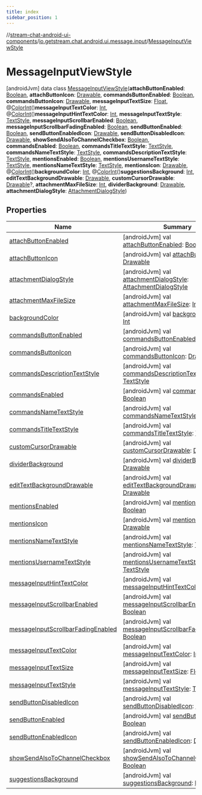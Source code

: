 ```yaml
---
title: index
sidebar_position: 1
---
```

//[stream-chat-android-ui-components](../../../index.md)/[io.getstream.chat.android.ui.message.input](../index.md)/[MessageInputViewStyle](index.md)



# MessageInputViewStyle  
 [androidJvm] data class [MessageInputViewStyle](index.md)(**attachButtonEnabled**: [Boolean](https://kotlinlang.org/api/latest/jvm/stdlib/kotlin/-boolean/index.html), **attachButtonIcon**: [Drawable](https://developer.android.com/reference/kotlin/android/graphics/drawable/Drawable.html), **commandsButtonEnabled**: [Boolean](https://kotlinlang.org/api/latest/jvm/stdlib/kotlin/-boolean/index.html), **commandsButtonIcon**: [Drawable](https://developer.android.com/reference/kotlin/android/graphics/drawable/Drawable.html), **messageInputTextSize**: [Float](https://kotlinlang.org/api/latest/jvm/stdlib/kotlin/-float/index.html), @[ColorInt](https://developer.android.com/reference/kotlin/androidx/annotation/ColorInt.html)()**messageInputTextColor**: [Int](https://kotlinlang.org/api/latest/jvm/stdlib/kotlin/-int/index.html), @[ColorInt](https://developer.android.com/reference/kotlin/androidx/annotation/ColorInt.html)()**messageInputHintTextColor**: [Int](https://kotlinlang.org/api/latest/jvm/stdlib/kotlin/-int/index.html), **messageInputTextStyle**: [TextStyle](../../io.getstream.chat.android.ui.common.style/TextStyle/index.md), **messageInputScrollbarEnabled**: [Boolean](https://kotlinlang.org/api/latest/jvm/stdlib/kotlin/-boolean/index.html), **messageInputScrollbarFadingEnabled**: [Boolean](https://kotlinlang.org/api/latest/jvm/stdlib/kotlin/-boolean/index.html), **sendButtonEnabled**: [Boolean](https://kotlinlang.org/api/latest/jvm/stdlib/kotlin/-boolean/index.html), **sendButtonEnabledIcon**: [Drawable](https://developer.android.com/reference/kotlin/android/graphics/drawable/Drawable.html), **sendButtonDisabledIcon**: [Drawable](https://developer.android.com/reference/kotlin/android/graphics/drawable/Drawable.html), **showSendAlsoToChannelCheckbox**: [Boolean](https://kotlinlang.org/api/latest/jvm/stdlib/kotlin/-boolean/index.html), **commandsEnabled**: [Boolean](https://kotlinlang.org/api/latest/jvm/stdlib/kotlin/-boolean/index.html), **commandsTitleTextStyle**: [TextStyle](../../io.getstream.chat.android.ui.common.style/TextStyle/index.md), **commandsNameTextStyle**: [TextStyle](../../io.getstream.chat.android.ui.common.style/TextStyle/index.md), **commandsDescriptionTextStyle**: [TextStyle](../../io.getstream.chat.android.ui.common.style/TextStyle/index.md), **mentionsEnabled**: [Boolean](https://kotlinlang.org/api/latest/jvm/stdlib/kotlin/-boolean/index.html), **mentionsUsernameTextStyle**: [TextStyle](../../io.getstream.chat.android.ui.common.style/TextStyle/index.md), **mentionsNameTextStyle**: [TextStyle](../../io.getstream.chat.android.ui.common.style/TextStyle/index.md), **mentionsIcon**: [Drawable](https://developer.android.com/reference/kotlin/android/graphics/drawable/Drawable.html), @[ColorInt](https://developer.android.com/reference/kotlin/androidx/annotation/ColorInt.html)()**backgroundColor**: [Int](https://kotlinlang.org/api/latest/jvm/stdlib/kotlin/-int/index.html), @[ColorInt](https://developer.android.com/reference/kotlin/androidx/annotation/ColorInt.html)()**suggestionsBackground**: [Int](https://kotlinlang.org/api/latest/jvm/stdlib/kotlin/-int/index.html), **editTextBackgroundDrawable**: [Drawable](https://developer.android.com/reference/kotlin/android/graphics/drawable/Drawable.html), **customCursorDrawable**: [Drawable](https://developer.android.com/reference/kotlin/android/graphics/drawable/Drawable.html)?, **attachmentMaxFileSize**: [Int](https://kotlinlang.org/api/latest/jvm/stdlib/kotlin/-int/index.html), **dividerBackground**: [Drawable](https://developer.android.com/reference/kotlin/android/graphics/drawable/Drawable.html), **attachmentDialogStyle**: [AttachmentDialogStyle](../../io.getstream.chat.android.ui.message.input.attachment.internal/AttachmentDialogStyle/index.md))   


## Properties  
  
|  Name |  Summary | 
|---|---|
| <a name="io.getstream.chat.android.ui.message.input/MessageInputViewStyle/attachButtonEnabled/#/PointingToDeclaration/"></a>[attachButtonEnabled](attachButtonEnabled.md)| <a name="io.getstream.chat.android.ui.message.input/MessageInputViewStyle/attachButtonEnabled/#/PointingToDeclaration/"></a> [androidJvm] val [attachButtonEnabled](attachButtonEnabled.md): [Boolean](https://kotlinlang.org/api/latest/jvm/stdlib/kotlin/-boolean/index.html)   <br/>|
| <a name="io.getstream.chat.android.ui.message.input/MessageInputViewStyle/attachButtonIcon/#/PointingToDeclaration/"></a>[attachButtonIcon](attachButtonIcon.md)| <a name="io.getstream.chat.android.ui.message.input/MessageInputViewStyle/attachButtonIcon/#/PointingToDeclaration/"></a> [androidJvm] val [attachButtonIcon](attachButtonIcon.md): [Drawable](https://developer.android.com/reference/kotlin/android/graphics/drawable/Drawable.html)   <br/>|
| <a name="io.getstream.chat.android.ui.message.input/MessageInputViewStyle/attachmentDialogStyle/#/PointingToDeclaration/"></a>[attachmentDialogStyle](attachmentDialogStyle.md)| <a name="io.getstream.chat.android.ui.message.input/MessageInputViewStyle/attachmentDialogStyle/#/PointingToDeclaration/"></a> [androidJvm] val [attachmentDialogStyle](attachmentDialogStyle.md): [AttachmentDialogStyle](../../io.getstream.chat.android.ui.message.input.attachment.internal/AttachmentDialogStyle/index.md)   <br/>|
| <a name="io.getstream.chat.android.ui.message.input/MessageInputViewStyle/attachmentMaxFileSize/#/PointingToDeclaration/"></a>[attachmentMaxFileSize](attachmentMaxFileSize.md)| <a name="io.getstream.chat.android.ui.message.input/MessageInputViewStyle/attachmentMaxFileSize/#/PointingToDeclaration/"></a> [androidJvm] val [attachmentMaxFileSize](attachmentMaxFileSize.md): [Int](https://kotlinlang.org/api/latest/jvm/stdlib/kotlin/-int/index.html)   <br/>|
| <a name="io.getstream.chat.android.ui.message.input/MessageInputViewStyle/backgroundColor/#/PointingToDeclaration/"></a>[backgroundColor](backgroundColor.md)| <a name="io.getstream.chat.android.ui.message.input/MessageInputViewStyle/backgroundColor/#/PointingToDeclaration/"></a> [androidJvm] val [backgroundColor](backgroundColor.md): [Int](https://kotlinlang.org/api/latest/jvm/stdlib/kotlin/-int/index.html)   <br/>|
| <a name="io.getstream.chat.android.ui.message.input/MessageInputViewStyle/commandsButtonEnabled/#/PointingToDeclaration/"></a>[commandsButtonEnabled](commandsButtonEnabled.md)| <a name="io.getstream.chat.android.ui.message.input/MessageInputViewStyle/commandsButtonEnabled/#/PointingToDeclaration/"></a> [androidJvm] val [commandsButtonEnabled](commandsButtonEnabled.md): [Boolean](https://kotlinlang.org/api/latest/jvm/stdlib/kotlin/-boolean/index.html)   <br/>|
| <a name="io.getstream.chat.android.ui.message.input/MessageInputViewStyle/commandsButtonIcon/#/PointingToDeclaration/"></a>[commandsButtonIcon](commandsButtonIcon.md)| <a name="io.getstream.chat.android.ui.message.input/MessageInputViewStyle/commandsButtonIcon/#/PointingToDeclaration/"></a> [androidJvm] val [commandsButtonIcon](commandsButtonIcon.md): [Drawable](https://developer.android.com/reference/kotlin/android/graphics/drawable/Drawable.html)   <br/>|
| <a name="io.getstream.chat.android.ui.message.input/MessageInputViewStyle/commandsDescriptionTextStyle/#/PointingToDeclaration/"></a>[commandsDescriptionTextStyle](commandsDescriptionTextStyle.md)| <a name="io.getstream.chat.android.ui.message.input/MessageInputViewStyle/commandsDescriptionTextStyle/#/PointingToDeclaration/"></a> [androidJvm] val [commandsDescriptionTextStyle](commandsDescriptionTextStyle.md): [TextStyle](../../io.getstream.chat.android.ui.common.style/TextStyle/index.md)   <br/>|
| <a name="io.getstream.chat.android.ui.message.input/MessageInputViewStyle/commandsEnabled/#/PointingToDeclaration/"></a>[commandsEnabled](commandsEnabled.md)| <a name="io.getstream.chat.android.ui.message.input/MessageInputViewStyle/commandsEnabled/#/PointingToDeclaration/"></a> [androidJvm] val [commandsEnabled](commandsEnabled.md): [Boolean](https://kotlinlang.org/api/latest/jvm/stdlib/kotlin/-boolean/index.html)   <br/>|
| <a name="io.getstream.chat.android.ui.message.input/MessageInputViewStyle/commandsNameTextStyle/#/PointingToDeclaration/"></a>[commandsNameTextStyle](commandsNameTextStyle.md)| <a name="io.getstream.chat.android.ui.message.input/MessageInputViewStyle/commandsNameTextStyle/#/PointingToDeclaration/"></a> [androidJvm] val [commandsNameTextStyle](commandsNameTextStyle.md): [TextStyle](../../io.getstream.chat.android.ui.common.style/TextStyle/index.md)   <br/>|
| <a name="io.getstream.chat.android.ui.message.input/MessageInputViewStyle/commandsTitleTextStyle/#/PointingToDeclaration/"></a>[commandsTitleTextStyle](commandsTitleTextStyle.md)| <a name="io.getstream.chat.android.ui.message.input/MessageInputViewStyle/commandsTitleTextStyle/#/PointingToDeclaration/"></a> [androidJvm] val [commandsTitleTextStyle](commandsTitleTextStyle.md): [TextStyle](../../io.getstream.chat.android.ui.common.style/TextStyle/index.md)   <br/>|
| <a name="io.getstream.chat.android.ui.message.input/MessageInputViewStyle/customCursorDrawable/#/PointingToDeclaration/"></a>[customCursorDrawable](customCursorDrawable.md)| <a name="io.getstream.chat.android.ui.message.input/MessageInputViewStyle/customCursorDrawable/#/PointingToDeclaration/"></a> [androidJvm] val [customCursorDrawable](customCursorDrawable.md): [Drawable](https://developer.android.com/reference/kotlin/android/graphics/drawable/Drawable.html)?   <br/>|
| <a name="io.getstream.chat.android.ui.message.input/MessageInputViewStyle/dividerBackground/#/PointingToDeclaration/"></a>[dividerBackground](dividerBackground.md)| <a name="io.getstream.chat.android.ui.message.input/MessageInputViewStyle/dividerBackground/#/PointingToDeclaration/"></a> [androidJvm] val [dividerBackground](dividerBackground.md): [Drawable](https://developer.android.com/reference/kotlin/android/graphics/drawable/Drawable.html)   <br/>|
| <a name="io.getstream.chat.android.ui.message.input/MessageInputViewStyle/editTextBackgroundDrawable/#/PointingToDeclaration/"></a>[editTextBackgroundDrawable](editTextBackgroundDrawable.md)| <a name="io.getstream.chat.android.ui.message.input/MessageInputViewStyle/editTextBackgroundDrawable/#/PointingToDeclaration/"></a> [androidJvm] val [editTextBackgroundDrawable](editTextBackgroundDrawable.md): [Drawable](https://developer.android.com/reference/kotlin/android/graphics/drawable/Drawable.html)   <br/>|
| <a name="io.getstream.chat.android.ui.message.input/MessageInputViewStyle/mentionsEnabled/#/PointingToDeclaration/"></a>[mentionsEnabled](mentionsEnabled.md)| <a name="io.getstream.chat.android.ui.message.input/MessageInputViewStyle/mentionsEnabled/#/PointingToDeclaration/"></a> [androidJvm] val [mentionsEnabled](mentionsEnabled.md): [Boolean](https://kotlinlang.org/api/latest/jvm/stdlib/kotlin/-boolean/index.html)   <br/>|
| <a name="io.getstream.chat.android.ui.message.input/MessageInputViewStyle/mentionsIcon/#/PointingToDeclaration/"></a>[mentionsIcon](mentionsIcon.md)| <a name="io.getstream.chat.android.ui.message.input/MessageInputViewStyle/mentionsIcon/#/PointingToDeclaration/"></a> [androidJvm] val [mentionsIcon](mentionsIcon.md): [Drawable](https://developer.android.com/reference/kotlin/android/graphics/drawable/Drawable.html)   <br/>|
| <a name="io.getstream.chat.android.ui.message.input/MessageInputViewStyle/mentionsNameTextStyle/#/PointingToDeclaration/"></a>[mentionsNameTextStyle](mentionsNameTextStyle.md)| <a name="io.getstream.chat.android.ui.message.input/MessageInputViewStyle/mentionsNameTextStyle/#/PointingToDeclaration/"></a> [androidJvm] val [mentionsNameTextStyle](mentionsNameTextStyle.md): [TextStyle](../../io.getstream.chat.android.ui.common.style/TextStyle/index.md)   <br/>|
| <a name="io.getstream.chat.android.ui.message.input/MessageInputViewStyle/mentionsUsernameTextStyle/#/PointingToDeclaration/"></a>[mentionsUsernameTextStyle](mentionsUsernameTextStyle.md)| <a name="io.getstream.chat.android.ui.message.input/MessageInputViewStyle/mentionsUsernameTextStyle/#/PointingToDeclaration/"></a> [androidJvm] val [mentionsUsernameTextStyle](mentionsUsernameTextStyle.md): [TextStyle](../../io.getstream.chat.android.ui.common.style/TextStyle/index.md)   <br/>|
| <a name="io.getstream.chat.android.ui.message.input/MessageInputViewStyle/messageInputHintTextColor/#/PointingToDeclaration/"></a>[messageInputHintTextColor](messageInputHintTextColor.md)| <a name="io.getstream.chat.android.ui.message.input/MessageInputViewStyle/messageInputHintTextColor/#/PointingToDeclaration/"></a> [androidJvm] val [messageInputHintTextColor](messageInputHintTextColor.md): [Int](https://kotlinlang.org/api/latest/jvm/stdlib/kotlin/-int/index.html)   <br/>|
| <a name="io.getstream.chat.android.ui.message.input/MessageInputViewStyle/messageInputScrollbarEnabled/#/PointingToDeclaration/"></a>[messageInputScrollbarEnabled](messageInputScrollbarEnabled.md)| <a name="io.getstream.chat.android.ui.message.input/MessageInputViewStyle/messageInputScrollbarEnabled/#/PointingToDeclaration/"></a> [androidJvm] val [messageInputScrollbarEnabled](messageInputScrollbarEnabled.md): [Boolean](https://kotlinlang.org/api/latest/jvm/stdlib/kotlin/-boolean/index.html)   <br/>|
| <a name="io.getstream.chat.android.ui.message.input/MessageInputViewStyle/messageInputScrollbarFadingEnabled/#/PointingToDeclaration/"></a>[messageInputScrollbarFadingEnabled](messageInputScrollbarFadingEnabled.md)| <a name="io.getstream.chat.android.ui.message.input/MessageInputViewStyle/messageInputScrollbarFadingEnabled/#/PointingToDeclaration/"></a> [androidJvm] val [messageInputScrollbarFadingEnabled](messageInputScrollbarFadingEnabled.md): [Boolean](https://kotlinlang.org/api/latest/jvm/stdlib/kotlin/-boolean/index.html)   <br/>|
| <a name="io.getstream.chat.android.ui.message.input/MessageInputViewStyle/messageInputTextColor/#/PointingToDeclaration/"></a>[messageInputTextColor](messageInputTextColor.md)| <a name="io.getstream.chat.android.ui.message.input/MessageInputViewStyle/messageInputTextColor/#/PointingToDeclaration/"></a> [androidJvm] val [messageInputTextColor](messageInputTextColor.md): [Int](https://kotlinlang.org/api/latest/jvm/stdlib/kotlin/-int/index.html)   <br/>|
| <a name="io.getstream.chat.android.ui.message.input/MessageInputViewStyle/messageInputTextSize/#/PointingToDeclaration/"></a>[messageInputTextSize](messageInputTextSize.md)| <a name="io.getstream.chat.android.ui.message.input/MessageInputViewStyle/messageInputTextSize/#/PointingToDeclaration/"></a> [androidJvm] val [messageInputTextSize](messageInputTextSize.md): [Float](https://kotlinlang.org/api/latest/jvm/stdlib/kotlin/-float/index.html)   <br/>|
| <a name="io.getstream.chat.android.ui.message.input/MessageInputViewStyle/messageInputTextStyle/#/PointingToDeclaration/"></a>[messageInputTextStyle](messageInputTextStyle.md)| <a name="io.getstream.chat.android.ui.message.input/MessageInputViewStyle/messageInputTextStyle/#/PointingToDeclaration/"></a> [androidJvm] val [messageInputTextStyle](messageInputTextStyle.md): [TextStyle](../../io.getstream.chat.android.ui.common.style/TextStyle/index.md)   <br/>|
| <a name="io.getstream.chat.android.ui.message.input/MessageInputViewStyle/sendButtonDisabledIcon/#/PointingToDeclaration/"></a>[sendButtonDisabledIcon](sendButtonDisabledIcon.md)| <a name="io.getstream.chat.android.ui.message.input/MessageInputViewStyle/sendButtonDisabledIcon/#/PointingToDeclaration/"></a> [androidJvm] val [sendButtonDisabledIcon](sendButtonDisabledIcon.md): [Drawable](https://developer.android.com/reference/kotlin/android/graphics/drawable/Drawable.html)   <br/>|
| <a name="io.getstream.chat.android.ui.message.input/MessageInputViewStyle/sendButtonEnabled/#/PointingToDeclaration/"></a>[sendButtonEnabled](sendButtonEnabled.md)| <a name="io.getstream.chat.android.ui.message.input/MessageInputViewStyle/sendButtonEnabled/#/PointingToDeclaration/"></a> [androidJvm] val [sendButtonEnabled](sendButtonEnabled.md): [Boolean](https://kotlinlang.org/api/latest/jvm/stdlib/kotlin/-boolean/index.html)   <br/>|
| <a name="io.getstream.chat.android.ui.message.input/MessageInputViewStyle/sendButtonEnabledIcon/#/PointingToDeclaration/"></a>[sendButtonEnabledIcon](sendButtonEnabledIcon.md)| <a name="io.getstream.chat.android.ui.message.input/MessageInputViewStyle/sendButtonEnabledIcon/#/PointingToDeclaration/"></a> [androidJvm] val [sendButtonEnabledIcon](sendButtonEnabledIcon.md): [Drawable](https://developer.android.com/reference/kotlin/android/graphics/drawable/Drawable.html)   <br/>|
| <a name="io.getstream.chat.android.ui.message.input/MessageInputViewStyle/showSendAlsoToChannelCheckbox/#/PointingToDeclaration/"></a>[showSendAlsoToChannelCheckbox](showSendAlsoToChannelCheckbox.md)| <a name="io.getstream.chat.android.ui.message.input/MessageInputViewStyle/showSendAlsoToChannelCheckbox/#/PointingToDeclaration/"></a> [androidJvm] val [showSendAlsoToChannelCheckbox](showSendAlsoToChannelCheckbox.md): [Boolean](https://kotlinlang.org/api/latest/jvm/stdlib/kotlin/-boolean/index.html)   <br/>|
| <a name="io.getstream.chat.android.ui.message.input/MessageInputViewStyle/suggestionsBackground/#/PointingToDeclaration/"></a>[suggestionsBackground](suggestionsBackground.md)| <a name="io.getstream.chat.android.ui.message.input/MessageInputViewStyle/suggestionsBackground/#/PointingToDeclaration/"></a> [androidJvm] val [suggestionsBackground](suggestionsBackground.md): [Int](https://kotlinlang.org/api/latest/jvm/stdlib/kotlin/-int/index.html)   <br/>|

